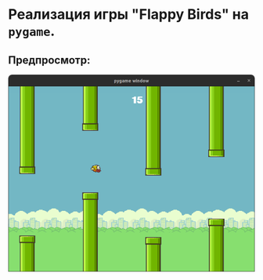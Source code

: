 # Реализация игры "Flappy Birds" на `pygame`.

## Предпросмотр:

![preview screenshot](preview.png)
